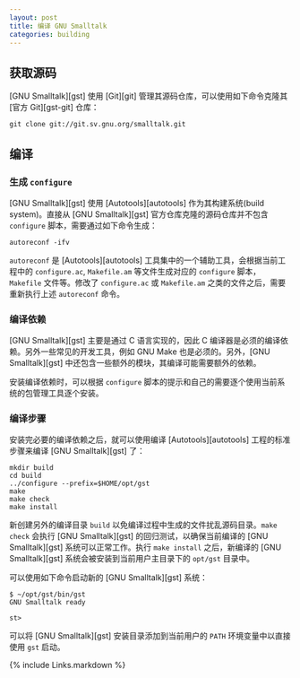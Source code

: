 ```yaml
---
layout: post
title: 编译 GNU Smalltalk
categories: building
---
```


## 获取源码

[GNU Smalltalk][gst] 使用 [Git][git] 管理其源码仓库，可以使用如下命令克隆其[官方 Git][gst-git] 仓库：

~~~shell
git clone git://git.sv.gnu.org/smalltalk.git
~~~

## 编译

### 生成 `configure`

[GNU Smalltalk][gst] 使用 [Autotools][autotools] 作为其构建系统(build system)。直接从 [GNU Smalltalk][gst] 官方仓库克隆的源码仓库并不包含 `configure` 脚本，需要通过如下命令生成：

~~~shell
autoreconf -ifv
~~~

`autoreconf` 是 [Autotools][autotools] 工具集中的一个辅助工具，会根据当前工程中的 `configure.ac`, `Makefile.am` 等文件生成对应的 `configure` 脚本，`Makefile` 文件等。修改了 `configure.ac` 或 `Makefile.am` 之类的文件之后，需要重新执行上述 `autoreconf` 命令。

### 编译依赖

[GNU Smalltalk][gst] 主要是通过 C 语言实现的，因此 C 编译器是必须的编译依赖。另外一些常见的开发工具，例如 GNU Make 也是必须的。另外，[GNU Smalltalk][gst] 中还包含一些额外的模块，其编译可能需要额外的依赖。

安装编译依赖时，可以根据 `configure` 脚本的提示和自己的需要逐个使用当前系统的包管理工具逐个安装。

### 编译步骤

安装完必要的编译依赖之后，就可以使用编译 [Autotools][autotools] 工程的标准步骤来编译 [GNU Smalltalk][gst] 了：

~~~shell
mkdir build
cd build
../configure --prefix=$HOME/opt/gst
make
make check
make install
~~~

新创建另外的编译目录 `build` 以免编译过程中生成的文件扰乱源码目录。`make check` 会执行 [GNU Smalltalk][gst] 的回归测试，以确保当前编译的 [GNU Smalltalk][gst] 系统可以正常工作。执行 `make install` 之后，新编译的 [GNU Smalltalk][gst] 系统会被安装到当前用户主目录下的 `opt/gst` 目录中。

可以使用如下命令启动新的 [GNU Smalltalk][gst] 系统：

~~~shell
$ ~/opt/gst/bin/gst
GNU Smalltalk ready

st> 
~~~

可以将 [GNU Smalltalk][gst] 安装目录添加到当前用户的 `PATH` 环境变量中以直接使用 `gst` 启动。

[comment]: <> (Link list)

{% include Links.markdown %}
